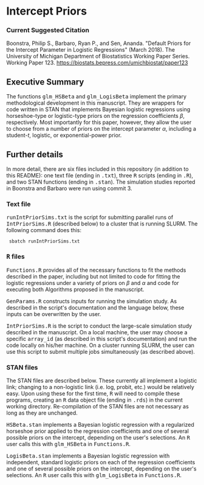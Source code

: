 # Intercept Priors

### Current Suggested Citation

Boonstra, Philip S., Barbaro, Ryan P., and Sen, Ananda. "Default Priors for the Intercept Parameter in Logistic Regressions" (March 2018). The University of Michigan Department of Biostatistics Working Paper Series. Working Paper 123.
https://biostats.bepress.com/umichbiostat/paper123

## Executive Summary

The functions <samp>glm_HSBeta</samp> and <samp>glm_LogisBeta</samp> implement the primary methodological development in this manuscript. They are wrappers for code written in STAN that implements Bayesian logistic regressions using horseshoe-type or logistic-type priors on the regression coefficients $\beta$, respectively. Most importantly for this paper, however, they allow the user to choose from a number of priors on the intercept parameter $\alpha$, including a student-$t$, logistic, or exponential-power prior. 

## Further details

In more detail, there are six files included in this repository (in addition to this README): one text file (ending in <samp>.txt</samp>), three <samp>R</samp> scripts (ending in <samp>.R</samp>), and two STAN functions (ending in <samp>.stan</samp>). The simulation studies reported in Boonstra and Barbaro were run using commit 3.

### Text file

<samp>runIntPriorSims.txt</samp> is the script for submitting parallel runs of <samp>IntPriorSims.R</samp> (described below) to a cluster that is running SLURM. The following command does this:

<code> sbatch runIntPriorSims.txt </code>

### <samp>R</samp> files

<samp>Functions.R</samp> provides all of the necessary functions to fit the methods described in the paper, including but not limited to code for fitting the logistic regressions under a variety of priors on $\beta$ and $\alpha$ and code for executing both Algorithms proposed in the manuscript. 

<samp>GenParams.R</samp> constructs inputs for running the simulation study. As described in the script's documentation and the language below, these inputs can be overwritten by the user.

<samp>IntPriorSims.R</samp> is the script to conduct the large-scale simulation study described in the manuscript. On a local machine, the user may choose a specific <samp>array_id</samp> (as described in this script's documentation) and run the code locally on his/her machine. On a cluster running SLURM, the user can use this script to submit multiple jobs simultaneously (as described above). 


### STAN files
The STAN files are described below. These currently all implement a logistic link; changing to a non-logistic link (i.e. log, probit, etc.) would be relatively easy. Upon using these for the first time, <samp>R</samp> will need to compile these programs, creating an <samp>R</samp> data object file (ending in <samp>.rds</samp>) in the current working directory. Re-compilation of the STAN files are not necessary as long as they are unchanged.

<samp>HSBeta.stan</samp> implements a Bayesian logistic regression with a regularized horseshoe prior applied to the regression coefficients and one of several possible priors on the intercept, depending on the user's selections. An <samp>R</samp> user calls this with <samp>glm_HSBeta</samp> in <samp>Functions.R</samp>. 

<samp>LogisBeta.stan</samp> implements a Bayesian logistic regression with independent, standard logistic priors on each of the regression coefficients and one of several possible priors on the intercept, depending on the user's selections. An <samp>R</samp> user calls this with <samp>glm_LogisBeta</samp> in <samp>Functions.R</samp>. 
